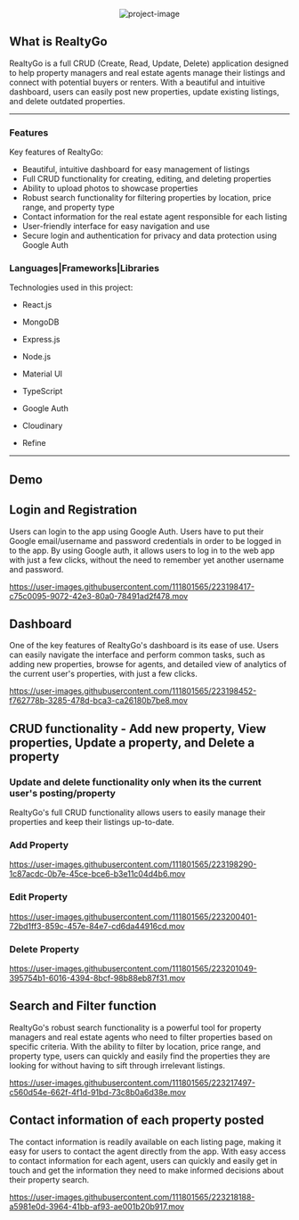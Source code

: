 <p align="center"><img src="https://i.imgur.com/LgxIS4d.png" alt="project-image"></p>

<h2>What is RealtyGo</h2>
<p>RealtyGo is a full CRUD (Create, Read, Update, Delete) application designed to help property managers and real estate agents manage their listings and connect with potential buyers or renters. With a beautiful and intuitive dashboard, users can easily post new properties, update existing listings, and delete outdated properties.</p>

<hr/>

<h3>Features</h3>

Key features of RealtyGo:

* Beautiful, intuitive dashboard for easy management of listings
* Full CRUD functionality for creating, editing, and deleting properties
* Ability to upload photos to showcase properties
* Robust search functionality for filtering properties by location, price range, and property type
* Contact information for the real estate agent responsible for each listing
* User-friendly interface for easy navigation and use
* Secure login and authentication for privacy and data protection using Google Auth

<h3>Languages|Frameworks|Libraries</h3>

Technologies used in this project:

* React.js
* MongoDB
* Express.js
* Node.js
* Material UI
* TypeScript




* Google Auth
* Cloudinary
* Refine

<hr/>

<h2>Demo</h2>

<h2>Login and Registration</h2>
<p>Users can login to the app using Google Auth. Users have to put their Google email/username and password credentials in order to be logged in to the app. By using Google auth, it allows users to log in to the web app with just a few clicks, without the need to remember yet another username and password.</p>
  

https://user-images.githubusercontent.com/111801565/223198417-c75c0095-9072-42e3-80a0-78491ad2f478.mov


  
<h2>Dashboard</h2>
  <p>One of the key features of RealtyGo's dashboard is its ease of use. Users can easily navigate the interface and perform common tasks, such as adding new properties, browse for agents, and detailed view of analytics of the current user's properties, with just a few clicks.</p>
  

https://user-images.githubusercontent.com/111801565/223198452-f762778b-3285-478d-bca3-ca26180b7be8.mov



<h2>CRUD functionality - Add new property, View properties, Update a property, and Delete a property</h2>
<h3>Update and delete functionality only when its the current user's posting/property</h3>
<p>RealtyGo's full CRUD functionality allows users to easily manage their properties and keep their listings up-to-date.</p>
  <h3>Add Property</h3> 

https://user-images.githubusercontent.com/111801565/223198290-1c87acdc-0b7e-45ce-bce6-b3e11c04d4b6.mov
  
  <h3>Edit Property</h3>


https://user-images.githubusercontent.com/111801565/223200401-72bd1ff3-859c-457e-84e7-cd6da44916cd.mov

  <h3>Delete Property</h3>
  

https://user-images.githubusercontent.com/111801565/223201049-395754b1-6016-4394-8bcf-98b88eb87f31.mov



<h2>Search and Filter function</h2>
<p>RealtyGo's robust search functionality is a powerful tool for property managers and real estate agents who need to filter properties based on specific criteria. With the ability to filter by location, price range, and property type, users can quickly and easily find the properties they are looking for without 
having to sift through irrelevant listings.</p>


https://user-images.githubusercontent.com/111801565/223217497-c560d54e-662f-4f1d-91bd-73c8b0a6d38e.mov




<h2>Contact information of each property posted</h2>
<p>The contact information is readily available on each listing page, making it easy for users to contact the agent directly from the app. With easy access to contact information for each agent, users can quickly and easily get in touch and get the information they need to make informed decisions about their property search.</p>
  

https://user-images.githubusercontent.com/111801565/223218188-a5981e0d-3964-41bb-af93-ae001b20b917.mov


